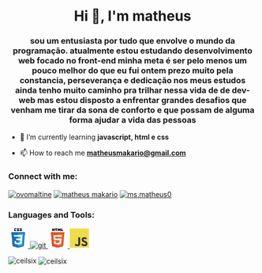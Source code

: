 <h1 align="center">Hi 👋, I'm matheus</h1>
<h3 align="center">sou um entusiasta por tudo que envolve o mundo da programação. atualmente estou estudando desenvolvimento web focado no front-end minha meta é ser pelo menos um pouco melhor do que eu fui ontem prezo muito pela constancia, perseverança e dedicação nos meus estudos ainda tenho muito caminho pra trilhar nessa vida de de dev-web mas estou disposto a enfrentar grandes desafios que venham me tirar da sona de conforto e que possam de alguma forma ajudar a vida das pessoas</h3>

- 🌱 I’m currently learning **javascript, html e css**

- 📫 How to reach me **matheusmakario@gmail.com**

<h3 align="left">Connect with me:</h3>
<p align="left">
<a href="https://dev.to/ovomaltine" target="blank"><img align="center" src="https://raw.githubusercontent.com/rahuldkjain/github-profile-readme-generator/master/src/images/icons/Social/devto.svg" alt="ovomaltine" height="30" width="40" /></a>
<a href="https://linkedin.com/in/matheus makario" target="blank"><img align="center" src="https://raw.githubusercontent.com/rahuldkjain/github-profile-readme-generator/master/src/images/icons/Social/linked-in-alt.svg" alt="matheus makario" height="30" width="40" /></a>
<a href="https://instagram.com/ms.matheus0" target="blank"><img align="center" src="https://raw.githubusercontent.com/rahuldkjain/github-profile-readme-generator/master/src/images/icons/Social/instagram.svg" alt="ms.matheus0" height="30" width="40" /></a>
</p>

<h3 align="left">Languages and Tools:</h3>
<p align="left"> <a href="https://www.w3schools.com/css/" target="_blank" rel="noreferrer"> <img src="https://raw.githubusercontent.com/devicons/devicon/master/icons/css3/css3-original-wordmark.svg" alt="css3" width="40" height="40"/> </a> <a href="https://git-scm.com/" target="_blank" rel="noreferrer"> <img src="https://www.vectorlogo.zone/logos/git-scm/git-scm-icon.svg" alt="git" width="40" height="40"/> </a> <a href="https://www.w3.org/html/" target="_blank" rel="noreferrer"> <img src="https://raw.githubusercontent.com/devicons/devicon/master/icons/html5/html5-original-wordmark.svg" alt="html5" width="40" height="40"/> </a> <a href="https://developer.mozilla.org/en-US/docs/Web/JavaScript" target="_blank" rel="noreferrer"> <img src="https://raw.githubusercontent.com/devicons/devicon/master/icons/javascript/javascript-original.svg" alt="javascript" width="40" height="40"/> </a> </p>

<p><img align="left" src="https://github-readme-stats.vercel.app/api/top-langs?username=ceilsix&show_icons=true&locale=en&layout=compact" alt="ceilsix" /></p>

<p>&nbsp;<img align="center" src="https://github-readme-stats.vercel.app/api?username=ceilsix&show_icons=true&locale=en" alt="ceilsix" /></p>

